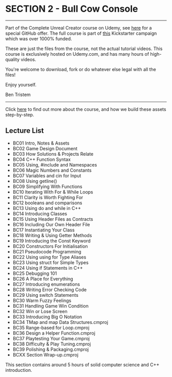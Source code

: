 # SECTION 2 - Bull Cow Console
****

Part of the Complete Unreal Creator course on Udemy, see [here](https://www.udemy.com/unrealcourse?couponCode=GitHubDiscount) for a special GitHub offer. The full course is part of [this](https://www.kickstarter.com/projects/bentristem/learn-to-make-video-games-unreal-developer-course) Kickstarter campaign which was over 1000% funded.

These are just the files from the course, not the actual tutorial videos. This course is exclusively hosted on Udemy.com, and has many hours of high-quality videos.

You're welcome to download, fork or do whatever else legal with all the files!

Enjoy yourself.

Ben Tristem

---
Click [here](https://www.udemy.com/unrealcourse?couponCode=GitHubDiscount) to find out more about the course, and how we build these assets step-by-step.

## Lecture List
* BC01 Intro, Notes & Assets
* BC02 Game Design Document
* BC03 How Solutions & Projects Relate
* BC04 C++ Function Syntax
* BC05 Using, #include and Namespaces
* BC06 Magic Numbers and Constants
* BC07 Variables and cin for Input
* BC08 Using getline()
* BC09 Simplifying With Functions
* BC10 Iterating With For & While Loops
* BC11 Clarity is Worth Fighting For
* BC12 booleans and comparisons
* BC13 Using do and while in C++
* BC14 Introducing Classes
* BC15 Using Header Files as Contracts
* BC16 Including Our Own Header File
* BC17 Instantiating Your Class
* BC18 Writing & Using Getter Methods
* BC19 Introducing the Const Keyword
* BC20 Constructors For Initialisation
* BC21 Pseudocode Programming
* BC22 Using using for Type Aliases
* BC23 Using struct for Simple Types
* BC24 Using if Statements in C++
* BC25 Debugging 101
* BC26 A Place for Everything
* BC27 Introducing enumerations
* BC28 Writing Error Checking Code
* BC29 Using switch Statements
* BC30 Warm Fuzzy Feelings
* BC31 Handling Game Win Condition
* BC32 Win or Lose Screen
* BC33 Introducing Big O Notation
* BC34 TMap and map Data Structures.cmproj
* BC35 Range-based for Loop.cmproj
* BC36 Design a Helper Function.cmproj
* BC37 Playtesting Your Game.cmproj
* BC38 Difficulty & Play Tuning.cmproj
* BC39 Polishing & Packaging.cmproj
* BCXX Section Wrap-up.cmproj

This section contains around 5 hours of solid computer science and C++ introduction.
